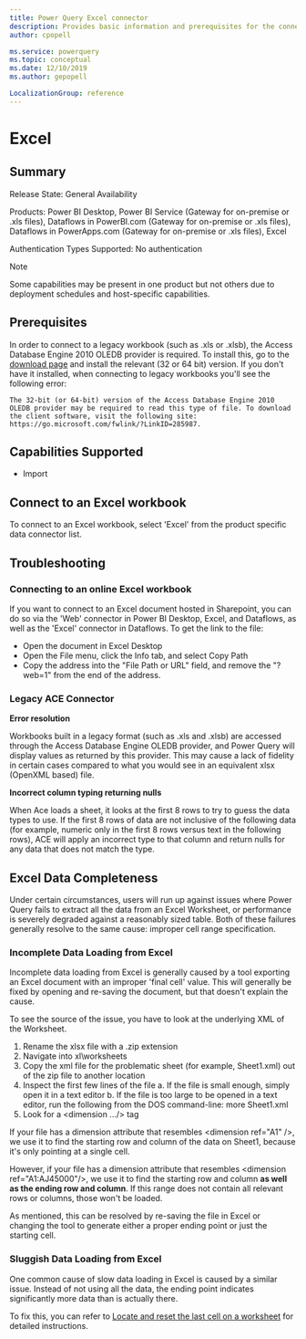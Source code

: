```yaml
---
title: Power Query Excel connector
description: Provides basic information and prerequisites for the connector, along with troubleshooting tips, how to fix missing or incomplete Excel data, and improve performance.
author: cpopell

ms.service: powerquery
ms.topic: conceptual
ms.date: 12/10/2019
ms.author: gepopell

LocalizationGroup: reference
---
```


# Excel
 
## Summary
 
Release State: General Availability

Products: Power BI Desktop, Power BI Service (Gateway for on-premise or .xls files), Dataflows in PowerBI.com (Gateway for on-premise or .xls files), Dataflows in PowerApps.com (Gateway for on-premise or .xls files), Excel

Authentication Types Supported: No authentication

>[!Note]
> Some capabilities may be present in one product but not others due to deployment schedules and host-specific capabilities.
 
## Prerequisites
In order to connect to a legacy workbook (such as .xls or .xlsb), the Access Database Engine 2010 OLEDB provider is required. To install this, go to the [download page](https://go.microsoft.com/fwlink/?LinkID=285987) and install the relevant (32 or 64 bit) version. If you don't have it installed, when connecting to legacy workbooks you'll see the following error:

```The 32-bit (or 64-bit) version of the Access Database Engine 2010 OLEDB provider may be required to read this type of file. To download the client software, visit the following site: https://go.microsoft.com/fwlink/?LinkID=285987.```
 
## Capabilities Supported
* Import

## Connect to an Excel workbook
To connect to an Excel workbook, select 'Excel' from the product specific data connector list.
 
## Troubleshooting

### Connecting to an online Excel workbook

If you want to connect to an Excel document hosted in Sharepoint, you can do so via the 'Web' connector in Power BI Desktop, Excel, and Dataflows, as well as the 'Excel' connector in Dataflows. To get the link to the file:

* Open the document in Excel Desktop
* Open the File menu, click the Info tab, and select Copy Path
* Copy the address into the "File Path or URL" field, and remove the "?web=1" from the end of the address.

### Legacy ACE Connector
**Error resolution**

Workbooks built in a legacy format (such as .xls and .xlsb) are accessed through the Access Database Engine OLEDB provider, and Power Query will display values as returned by this provider. This may cause a lack of fidelity in certain cases compared to what you would see in an equivalent xlsx (OpenXML based) file.

**Incorrect column typing returning nulls**

When Ace loads a sheet, it looks at the first 8 rows to try to guess the data types to use. If the first 8 rows of data are not inclusive of the following data (for example, numeric only in the first 8 rows versus text in the following rows), ACE will apply an incorrect type to that column and return nulls for any data that does not match the type.


## Excel Data Completeness
Under certain circumstances, users will run up against issues where Power Query fails to extract all the data from an Excel Worksheet, or performance is severely degraded against a reasonably sized table.
Both of these failures generally resolve to the same cause: improper cell range specification.

### Incomplete Data Loading from Excel
Incomplete data loading from Excel is generally caused by a tool exporting an Excel document with an improper 'final cell' value. This will generally be fixed by opening and re-saving the document, but that doesn't explain the cause.

To see the source of the issue, you have to look at the underlying XML of the Worksheet.
1.  Rename the xlsx file with a .zip extension
2.  Navigate into xl\worksheets
3.  Copy the xml file for the problematic sheet (for example, Sheet1.xml) out of the zip file to another location
4.  Inspect the first few lines of the file
    a. If the file is small enough, simply open it in a text editor
    b. If the file is too large to be opened in a text editor, run the following from the DOS command-line: more Sheet1.xml
6.  Look for a <dimension .../> tag

If your file has a dimension attribute that resembles \<dimension ref="A1" />, we use it to find the starting row and column of the data on Sheet1, because it's only pointing at a single cell.

However, if your file has a dimension attribute that resembles \<dimension ref="A1:AJ45000"/>, we use it to find the starting row and column **as well as the ending row and column**. If this range does not contain all relevant rows or columns, those won't be loaded.

As mentioned, this can be resolved by re-saving the file in Excel or changing the tool to generate either a proper ending point or just the starting cell.

### Sluggish Data Loading from Excel
One common cause of slow data loading in Excel is caused by a similar issue. Instead of not using all the data, the ending point indicates significantly more data than is actually there.

To fix this, you can refer to [Locate and reset the last cell on a worksheet](https://support.office.com/en-us/article/locate-and-reset-the-last-cell-on-a-worksheet-c9e468a8-0fc3-4f69-8038-b3c1d86e99e9) for detailed instructions.
